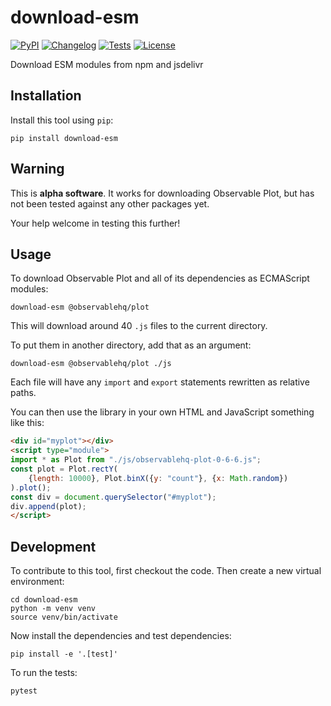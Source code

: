 # download-esm

[![PyPI](https://img.shields.io/pypi/v/download-esm.svg)](https://pypi.org/project/download-esm/)
[![Changelog](https://img.shields.io/github/v/release/simonw/download-esm?include_prereleases&label=changelog)](https://github.com/simonw/download-esm/releases)
[![Tests](https://github.com/simonw/download-esm/workflows/Test/badge.svg)](https://github.com/simonw/download-esm/actions?query=workflow%3ATest)
[![License](https://img.shields.io/badge/license-Apache%202.0-blue.svg)](https://github.com/simonw/download-esm/blob/master/LICENSE)

Download ESM modules from npm and jsdelivr

## Installation

Install this tool using `pip`:

    pip install download-esm

## Warning

This is **alpha software**. It works for downloading Observable Plot, but has not been tested against any other packages yet.

Your help welcome in testing this further!

## Usage

To download Observable Plot and all of its dependencies as ECMAScript modules:

    download-esm @observablehq/plot

This will download around 40 `.js` files to the current directory.

To put them in another directory, add that as an argument:

    download-esm @observablehq/plot ./js

Each file will have any `import` and `export` statements rewritten as relative paths.

You can then use the library in your own HTML and JavaScript something like this:

```html
<div id="myplot"></div>
<script type="module">
import * as Plot from "./js/observablehq-plot-0-6-6.js";
const plot = Plot.rectY(
    {length: 10000}, Plot.binX({y: "count"}, {x: Math.random})
).plot();
const div = document.querySelector("#myplot");
div.append(plot);
</script>
```

## Development

To contribute to this tool, first checkout the code. Then create a new virtual environment:

    cd download-esm
    python -m venv venv
    source venv/bin/activate

Now install the dependencies and test dependencies:

    pip install -e '.[test]'

To run the tests:

    pytest
